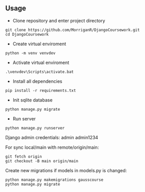 ## Usage

- Clone repository and enter project directory
```
git clone https://github.com/MorriganR/DjangoCoursework.git
cd DjangoCoursework
```

- Create virtual enviroment 
```
python -m venv venvdev
```

- Activate virtual enviroment
```
.\venvdev\Scripts\activate.bat
```

- Install all dependencies 
```
pip install -r requirements.txt
```

- Init sqlite database
```
python manage.py migrate
```

- Run server 
```
python manage.py runserver
```

Django admin credentials: admin admin1234

For sync local/main with remote/origin/main:
```
git fetch origin
git checkout -B main origin/main
```

Create new migrations if models in models.py is changed:
```
python manage.py makemigrations gausscourse
python manage.py migrate
```